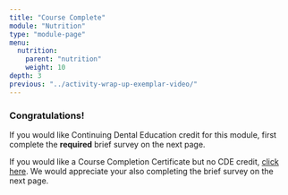 ```yaml
---
title: "Course Complete"
module: "Nutrition"
type: "module-page"
menu:
  nutrition:
    parent: "nutrition"
    weight: 10
depth: 3
previous: "../activity-wrap-up-exemplar-video/"
---
```

<div class="pageblock"><h3>Congratulations!</h3><div class="maintext">
<p>If you would like Continuing Dental Education credit for this module, first complete the  <strong>required</strong> brief survey on the next page.</p>
<p>If you would like a Course Completion Certificate but no CDE credit, <a href="https://www1.columbia.edu/sec/ccnmtl/remote/static/match/pdf/MATCH_Nutrition_Completion_Certificate.pdf" target="blank">click here</a>. We would appreciate your also completing the brief survey on the next page.</p>
</div>
</div>